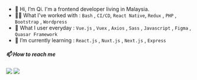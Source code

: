 - 👋 Hi, I’m Qi. I'm a frontend developer living in Malaysia.
- 👩‍🦳 What I've worked with : `Bash` , `CI/CD`, `React Native`, `Redux` , `PHP` , `Bootstrap` , `Wordpress`
- 👀 What I user everyday : `Vue.js` , `Vuex` , `Axios` , `Sass` , `Javascript` , `Figma` , `Quasar Framework`
- 🌱 I’m currently learning : `React.js` , `Nuxt.js` , `Next.js` , `Express`

<h5>📫 How to reach me</h5>
<a href="https://www.linkedin.com/in/aqilah-fatin-f-10a3b711a/"><img src="https://img.shields.io/badge/linkedin-%230077B5.svg?&style=for-the-badge&logo=linkedin&logoColor=white" /></a> <a href="mailto:aqilahfatin01@gmail.com"><img src="https://img.shields.io/badge/gmail-%23D14836.svg?&style=for-the-badge&logo=gmail&logoColor=white" /></a>

<!---
aqilahqi/aqilahqi is a ✨ special ✨ repository because its `README.md` (this file) appears on your GitHub profile.
You can click the Preview link to take a look at your changes.
--->
